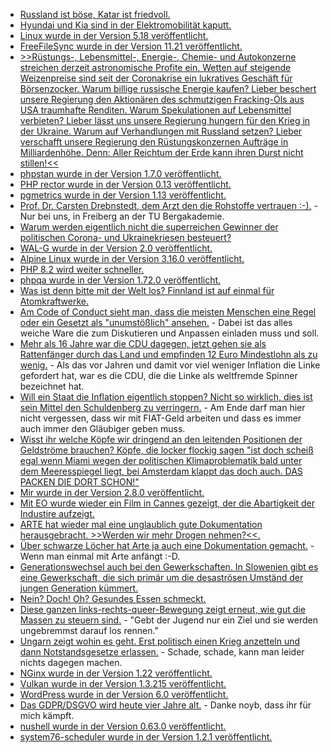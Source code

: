 * [Russland ist böse, Katar ist friedvoll.](https://blog.fefe.de/?ts=9c74d628)
* [Hyundai und Kia sind in der Elektromobilität kaputt.](https://blog.fefe.de/?ts=9c7484ca)
* [Linux wurde in der Version 5.18 veröffentlicht.](https://lwn.net/Articles/895969/)
* [FreeFileSync wurde in der Version 11.21 veröffentlicht.](https://github.com/hkneptune/FreeFileSync/releases/tag/v11.21)
* [>>Rüstungs-, Lebensmittel-, Energie-, Chemie- und Autokonzerne streichen derzeit astronomische Profite ein. Wetten auf steigende Weizenpreise sind seit der Coronakrise ein lukratives Geschäft für Börsenzocker. Warum billige russische Energie kaufen? Lieber beschert unsere Regierung den Aktionären des schmutzigen Fracking-Öls aus USA traumhafte Renditen. Warum Spekulationen auf Lebensmittel verbieten? Lieber lässt uns unsere Regierung hungern für den Krieg in der Ukraine. Warum auf Verhandlungen mit Russland setzen? Lieber verschafft unsere Regierung den Rüstungskonzernen Aufträge in Milliardenhöhe. Denn: Aller Reichtum der Erde kann ihren Durst nicht stillen!<<](https://weltnetz.tv/video/2665-aller-reichtum-der-erde-kann-ihren-durst-nicht-stillen)
* [phpstan wurde in der Version 1.7.0 veröffentlicht.](https://github.com/phpstan/phpstan/releases/tag/1.7.0)
* [PHP rector wurde in der Version 0.13 veröffentlicht.](https://github.com/rectorphp/rector/releases/tag/0.13.0)
* [pgmetrics wurde in der Version 1.13 veröffentlicht.](https://www.postgresql.org/about/news/pgmetrics-113-released-2455/)
* [Prof. Dr. Carsten Drebnstedt, dem Arzt den die Rohstoffe vertrauen :-).](https://www.mdr.de/wissen/mitteldeutschlands-kluegste-carsten-drebenstedt100.html) - Nur bei uns, in Freiberg an der TU Bergakademie.
* [Warum werden eigentlich nicht die superreichen Gewinner der politischen Corona- und Ukrainekriesen besteuert?](https://weltnetz.tv/video/2666-superreiche-zur-kasse-fuer-die-kosten-der-krise-krisengewinner-und-vermoegende-hoeher)
* [WAL-G wurde in der Version 2.0 veröffentlicht.](https://www.postgresql.org/about/news/wal-g-20-released-2456/)
* [Alpine Linux wurde in der Version 3.16.0 veröffentlicht.](https://lwn.net/Articles/896060/)
* [PHP 8.2 wird weiter schneller.](https://www.phoronix.com/scan.php?page=news_item&px=Early-PHP-8.2-Benchmarks-Hal://www.phoronix.com/scan.php?page=news_item&px=Early-PHP-8.2-Benchmarks-Half)
* [phpqa wurde in der Version 1.72.0 veröffentlicht.](https://github.com/jakzal/phpqa/releases/tag/v1.72.0)
* [Was ist denn bitte mit der Welt los? Finnland ist auf einmal für Atomkraftwerke.](https://blog.fefe.de/?ts=9c7520a6)
* [Am Code of Conduct sieht man, dass die meisten Menschen eine Regel oder ein Gesetzt als "unumstößlich" ansehen.](https://blog.fefe.de/?ts=9c7513b0) - Dabei ist das alles weiche Ware die zum Diskutieren und Anpassen einladen muss und soll.
* [Mehr als 16 Jahre war die CDU dagegen, jetzt gehen sie als Rattenfänger durch das Land und empfinden 12 Euro Mindestlohn als zu wenig.](https://blog.fefe.de/?ts=9c756e84) - Als das vor Jahren und damit vor viel weniger Inflation die Linke gefordert hat, war es die CDU, die die Linke als weltfremde Spinner bezeichnet hat.
* [Will ein Staat die Inflation eigentlich stoppen? Nicht so wirklich, dies ist sein Mittel den Schuldenberg zu verringern.](https://blog.fefe.de/?ts=9c75baec) - Am Ende darf man hier nicht vergessen, dass wir mit FIAT-Geld arbeiten und dass es immer auch immer den Gläubiger geben muss.
* [Wisst ihr welche Köpfe wir dringend an den leitenden Positionen der Geldströme brauchen? Köpfe, die locker flockig sagen "ist doch scheiß egal wenn Miami wegen der politischen Klimaproblematik bald unter dem Meeresspiegel liegt, bei Amsterdam klappt das doch auch. DAS PACKEN DIE DORT SCHON!"](https://blog.fefe.de/?ts=9c75a52f)
* [Mir wurde in der Version 2.8.0 veröffentlicht.](https://github.com/MirServer/mir/releases/tag/v2.8.0)
* [Mit EO wurde wieder ein Film in Cannes gezeigt, der die Abartigkeit der Industire aufzeigt.](https://netzfrauen.org/2022/05/24/donkey/)
* [ARTE hat wieder mal eine unglaublich gute Dokumentation herausgebracht. >>Werden wir mehr Drogen nehmen?<<.](https://www.youtube.com/watch?v=hqkIJPS8jbI)
* [Über schwarze Löcher hat Arte ja auch eine Dokumentation gemacht.](https://www.youtube.com/watch?v=mgXv3aE5eQc) - Wenn man einmal mit Arte anfängt :-D.
* [Generationswechsel auch bei den Gewerkschaften. In Slowenien gibt es eine Gewerkschaft, die sich primär um die desaströsen Umständ der jungen Generation kümmert.](https://netzpolitik.org/2022/plattformarbeit-fuer-mehr-als-nur-eine-richtlinie-kaempfen/)
* [Nein? Doch! Oh? Gesundes Essen schmeckt.](https://www.bildung.sachsen.de/blog/index.php/2022/05/24/du-bist-was-du-isst/)
* [Diese ganzen links-rechts-queer-Bewegung zeigt erneut, wie gut die Massen zu steuern sind.](https://blog.fefe.de/?ts=9c73f3db) - "Gebt der Jugend nur ein Ziel und sie werden ungebremmst darauf los rennen."
* [Ungarn zeigt wohin es geht. Erst politisch einen Krieg anzetteln und dann Notstandsgesetze erlassen.](https://blog.fefe.de/?ts=9c73f096) - Schade, schade, kann man leider nichts dagegen machen.
* [NGinx wurde in der Version 1.22 veröffentlicht.](https://www.phoronix.com/scan.php?page=news_item&px=Nginx-1.22-Released)
* [Vulkan wurde in der Version 1.3.215 veröffentlicht.](https://www.phoronix.com/scan.php?page=news_item&px=Vulkan-1.3.215-Released)
* [WordPress wurde in der Version 6.0 veröffentlicht.](https://wordpress.org/news/2022/05/arturo/)
* [Das GDPR/DSGVO wird heute vier Jahre alt.](https://noyb.eu/de/statement-zum-4-jahrestag-der-dsgvo) - Danke noyb, dass ihr für mich kämpft.
* [nushell wurde in der Version 0.63.0 veröffentlicht.](https://github.com/nushell/nushell/releases/tag/0.63.0)
* [system76-scheduler wurde in der Version 1.2.1 veröffentlicht.](https://github.com/pop-os/system76-scheduler/releases/tag/1.2.1)
